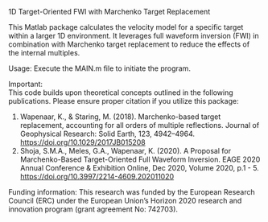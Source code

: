 1D Target-Oriented FWI with Marchenko Target Replacement

This Matlab package calculates the velocity model for a specific target within a larger 1D environment. It leverages full waveform inversion (FWI) in combination with Marchenko target replacement to reduce the effects of the internal multiples.

Usage:
Execute the MAIN.m file to initiate the program.

Important:  
This code builds upon theoretical concepts outlined in the following publications. Please ensure proper citation if you utilize this package:
1. Wapenaar, K., & Staring, M. (2018). Marchenko-based target replacement, accounting for all orders of multiple reflections. Journal of Geophysical Research: Solid Earth, 123, 4942–4964. https://doi.org/10.1029/2017JB015208
2. Shoja, S.M.A., Meles, G.A., Wapenaar, K. (2020). A Proposal for Marchenko-Based Target-Oriented Full Waveform Inversion.  EAGE 2020 Annual Conference & Exhibition Online, Dec 2020, Volume 2020, p.1 - 5. https://doi.org/10.3997/2214-4609.202011020

Funding information:
This research was funded by the European Research Council (ERC) under the European Union’s Horizon 2020 research and innovation program (grant agreement No: 742703).
